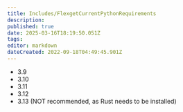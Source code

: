 ```yaml
---
title: Includes/FlexgetCurrentPythonRequirements
description: 
published: true
date: 2025-03-16T18:19:50.051Z
tags: 
editor: markdown
dateCreated: 2022-09-18T04:49:45.901Z
---
```


- 3.9
- 3.10
- 3.11
- 3.12
- 3.13 (NOT recommended, as Rust needs to be installed)
